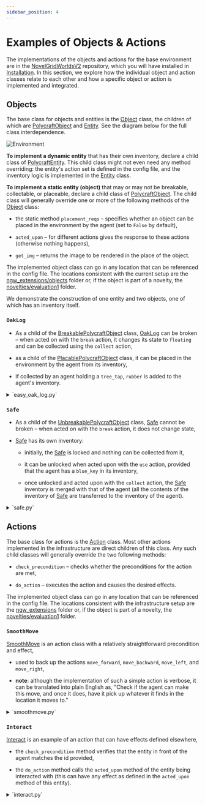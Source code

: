 ```yaml
---
sidebar_position: 4
---
```


# Examples of Objects & Actions

The implementations of the objects and actions for the base environment are in the [NovelGridWorldsV2](https://github.com/tufts-ai-robotics-group/NovelGridWorldsV2) repository, which you will have installed in [Installation](../install.md). In this section, we explore how the individual object and action classes relate to each other and how a specific object or action is implemented and integrated.

## Objects

The base class for objects and entities is the [Object](https://github.com/tufts-ai-robotics-group/NovelGridWorldsV2/blob/main/gym_novel_gridworlds2/object/object.py) class, the children of which are [PolycraftObject](https://github.com/tufts-ai-robotics-group/NovelGridWorldsV2/blob/main/gym_novel_gridworlds2/contrib/polycraft/objects/polycraft_obj.py) and [Entity](https://github.com/tufts-ai-robotics-group/NovelGridWorldsV2/blob/main/gym_novel_gridworlds2/object/entity.py). See the diagram below for the full class interdependence.

![Environment](img/Objects.drawio.png)

**To implement a dynamic entity** that has their own inventory, declare a child class of [PolycraftEntity](https://github.com/tufts-ai-robotics-group/NovelGridWorldsV2/blob/main/gym_novel_gridworlds2/contrib/polycraft/objects/polycraft_entity.py). This child class might not even need any method overriding: the entity's action set is defined in the config file, and the inventory logic is implemented in the [Entity](https://github.com/tufts-ai-robotics-group/NovelGridWorldsV2/blob/main/gym_novel_gridworlds2/object/entity.py) class.

**To implement a static entity (object)** that may or may not be breakable, collectable, or placeable, declare a child class of [PolycraftObject](https://github.com/tufts-ai-robotics-group/NovelGridWorldsV2/blob/main/gym_novel_gridworlds2/contrib/polycraft/objects/polycraft_obj.py). The child class will generally override one or more of the following methods of the [Object](https://github.com/tufts-ai-robotics-group/NovelGridWorldsV2/blob/main/gym_novel_gridworlds2/object/object.py) class:

+ the static method `placement_reqs` – specifies whether an object can be placed in the environment by the agent (set to `False` by default),

+ `acted_upon` – for different actions gives the response to these actions (otherwise nothing happens),

+ `get_img` – returns the image to be rendered in the place of the object.

The implemented object class can go in any location that can be referenced in the config file. The locations consistent with the current setup are the [ngw_extensions/objects](https://github.com/tufts-ai-robotics-group/NovelGym/tree/main/ngw_extensions/objects) folder or, if the object is part of a novelty, the [novelties/evaluation1](https://github.com/tufts-ai-robotics-group/NovelGym/tree/main/novelties/evaluation1) folder.

We demonstrate the construction of one entity and two objects, one of which has an inventory itself.

### `OakLog`

+ As a child of the [BreakablePolycraftObject](https://github.com/tufts-ai-robotics-group/NovelGridWorldsV2/blob/main/gym_novel_gridworlds2/contrib/polycraft/objects/breakable_polycraft_obj.py) class, [OakLog](https://github.com/tufts-ai-robotics-group/NovelGridWorldsV2/blob/main/gym_novel_gridworlds2/contrib/polycraft/objects/easy_oak_log.py) can be broken – when acted on with the `break` action, it changes its state to `floating` and can be collected using the `collect` action,

+ as a child of the [PlacablePolycraftObject](https://github.com/tufts-ai-robotics-group/NovelGridWorldsV2/blob/main/gym_novel_gridworlds2/contrib/polycraft/objects/placable_polycraft_obj.py) class, it can be placed in the environment by the agent from its inventory,

+ if collected by an agent holding a `tree_tap`, `rubber` is added to the agent's inventory.

<details>
<summary>`easy_oak_log.py`</summary>
```python
class OakLog(BreakablePolycraftObject):
    def acted_upon(self, action_name, agent: PolycraftEntity):
        if action_name == "collect":
            if agent.selectedItem == "tree_tap":
                agent.add_to_inventory("rubber", 1)
        super().acted_upon(action_name, agent)
```
</details>

### `Safe`

+ As a child of the [UnbreakablePolycraftObject](https://github.com/tufts-ai-robotics-group/NovelGridWorldsV2/blob/main/gym_novel_gridworlds2/contrib/polycraft/objects/unbreakable_polycraft_obj.py) class, [Safe](https://github.com/tufts-ai-robotics-group/NovelGridWorldsV2/blob/main/gym_novel_gridworlds2/contrib/polycraft/objects/safe.py) cannot be broken – when acted on with the `break` action, it does not change state,

+ [Safe](https://github.com/tufts-ai-robotics-group/NovelGridWorldsV2/blob/main/gym_novel_gridworlds2/contrib/polycraft/objects/safe.py) has its own inventory:

  + initially, the [Safe](https://github.com/tufts-ai-robotics-group/NovelGridWorldsV2/blob/main/gym_novel_gridworlds2/contrib/polycraft/objects/safe.py) is locked and nothing can be collected from it,
  
  + it can be unlocked when acted upon with the `use` action, provided that the agent has a `blue_key` in its inventory,
  
  + once unlocked and acted upon with the `collect` action, the [Safe](https://github.com/tufts-ai-robotics-group/NovelGridWorldsV2/blob/main/gym_novel_gridworlds2/contrib/polycraft/objects/safe.py) inventory is merged with that of the agent (all the contents of the inventory of [Safe](https://github.com/tufts-ai-robotics-group/NovelGridWorldsV2/blob/main/gym_novel_gridworlds2/contrib/polycraft/objects/safe.py) are transferred to the inventory of the agent).

<details>
<summary>`safe.py`</summary>
```python
class Safe(UnbreakablePolycraftObject):
    def __init__(self, type="safe", loc=(0, 0), state="block", inventory=None, **kwargs):
        super().__init__(**kwargs)
        if inventory is None:
            inventory = {"diamond": 18}
        self.type = type
        self.loc = loc  # update such that we update the 3D arr and add the item to it
        self.state = state  # two states: block and floating
        self.isLocked = True
        self.inventory = inventory

    @staticmethod
    def placement_reqs(map_state, loc):
        return True

    def acted_upon(self, action_name, agent):
        if action_name == "break":
            pass  # unbreakable
        elif action_name == "use":
            if "blue_key" in agent.inventory:
                self.isLocked = False
                self.type == "unlocked_safe"
        elif action_name == "collect" and not self.isLocked:
            merge_inventory(agent.inventory, self.inventory)
            self.inventory = {}
```
</details>

### `EntityTrader`

+ As a child of the [PolycraftEntity](https://github.com/tufts-ai-robotics-group/NovelGridWorldsV2/blob/main/gym_novel_gridworlds2/contrib/polycraft/objects/polycraft_entity.py) class, [EntityTrader](https://github.com/tufts-ai-robotics-group/NovelGridWorldsV2/blob/main/gym_novel_gridworlds2/contrib/polycraft/objects/entity_trader.py) has the `print_agent_status`, which allows the printing of its inventory,

+ as a child of the [Entity](https://github.com/tufts-ai-robotics-group/NovelGridWorldsV2/blob/main/gym_novel_gridworlds2/object/entity.py) class, it has the capacity to perform actions and to add objects to its inventory,

+ since this fully characterises the expected behaviour of [EntityTrader](https://github.com/tufts-ai-robotics-group/NovelGridWorldsV2/blob/main/gym_novel_gridworlds2/contrib/polycraft/objects/entity_trader.py), the class requires no more implementation.

<details>
<summary>`entity_trader.py`</summary>
```python
class EntityTrader(PolycraftEntity):
    pass
```
</details>

## Actions

The base class for actions is the [Action](https://github.com/tufts-ai-robotics-group/NovelGridWorldsV2/blob/main/gym_novel_gridworlds2/actions/action.py) class. Most other actions implemented in the infrastructure are direct children of this class. Any such child classes will generally override the two following methods:

+ `check_precondition` – checks whether the preconditions for the action are met,

+ `do_action` – executes the action and causes the desired effects.

The implemented object class can go in any location that can be referenced in the config file. The locations consistent with the infrastructure setup are the [ngw_extensions](https://github.com/tufts-ai-robotics-group/NovelGym/tree/main/ngw_extensions) folder or, if the object is part of a novelty, the [novelties/evaluation1](https://github.com/tufts-ai-robotics-group/NovelGym/tree/main/novelties/evaluation1) folder.

### `SmoothMove`

[SmoothMove](https://github.com/tufts-ai-robotics-group/NovelGridWorldsV2/blob/main/gym_novel_gridworlds2/contrib/polycraft/actions/smoothmove.py) is an action class with a relatively straightforward precondition and effect,

+ used to back up the actions `move_forward`, `move_backward`, `move_left`, and `move_right`,

+ **note**: although the implementation of such a simple action is verbose, it can be translated into plain English as, "Check if the agent can make this move, and once it does, have it pick up whatever it finds in the location it moves to."

<details>
<summary>`smoothmove.py`</summary>
```python
class SmoothMove(Action):
    def __init__(self, direction=None, **kwargs):
        self.direction = direction
        self.vec = (0, 0)
        self.cmd_format = r"\w+ (?P<direction>\w+)"
        super().__init__(**kwargs)
        
    def check_precondition(
        self, agent_entity: Entity, target_type=None, target_object=None
    ):
        """
        Checks preconditions of the smooth_move action:
        1) The new location must not be out of bounds
        2) The new location must not be occupied by another non-floating object
        3) If the new location is occupied by a door, it must be open
        """

        if agent_entity.facing == "NORTH":
            if self.direction_tmp == "W":
                self.vec = (-1, 0)
            elif self.direction_tmp == "X":
                self.vec = (1, 0)
            elif self.direction_tmp == "A":
                self.vec = (0, -1)
            else:
                self.vec = (0, 1)
        elif agent_entity.facing == "EAST":
            if self.direction_tmp == "W":
                self.vec = (0, 1)
            elif self.direction_tmp == "X":
                self.vec = (0, -1)
            elif self.direction_tmp == "A":
                self.vec = (-1, 0)
            else:
                self.vec = (1, 0)
        elif agent_entity.facing == "WEST":
            if self.direction_tmp == "W":
                self.vec = (0, -1)
            elif self.direction_tmp == "X":
                self.vec = (0, 1)
            elif self.direction_tmp == "A":
                self.vec = (1, 0)
            else:
                self.vec = (-1, 0)
        else:
            if self.direction_tmp == "W":
                self.vec = (1, 0)
            elif self.direction_tmp == "X":
                self.vec = (-1, 0)
            elif self.direction_tmp == "A":
                self.vec = (0, 1)
            else:
                self.vec = (0, -1)

        new_loc = np.add(self.vec, agent_entity.loc)
        # check for bounds
        if (new_loc >= 0).all() and (new_loc < self.state._map.shape).all():
            # if it's inside the bounds
            obj = self.state.get_object_at(tuple(new_loc))
            if obj is not None:
                # check if object is floating or not.
                # if floating, still able to pass thru
                # if block, cannot pass thru unless door
                if not hasattr(obj, "state") or obj.state == "block":
                    if not hasattr(obj, "canWalkOver") or obj.canWalkOver == False:
                        return False
            return True
        else:
            # out of the bound
            return False

    def do_action(self, agent_entity, target_type=None, target_object=None, direction=None, **kwargs):
        """
        Checks for precondition, then moves the object to the destination.
        """
        

        if self.direction is None:
            if direction is None:
                direction = "W"
            self.direction_tmp = direction.upper()
        else:
            self.direction_tmp = self.direction

        if self.check_precondition(agent_entity, target_object):
            new_loc = tuple(np.add(self.vec, agent_entity.loc))
            # multiple objects handling
            objs = self.state.get_objects_at(new_loc)
            if len(objs[0]) != 0:
                # iterate through and remove every non-block element
                # at the new location
                i = 0
                while i != len(objs[0]):
                    obj = objs[0][i]
                    if not (
                        getattr(obj, "canWalkOver", False)
                        and obj.state == "block"
                    ):
                        collect_item(self.state, agent_entity, obj, new_loc)
                    else:
                        # not removing the current block, increment current index
                        i += 1
            self.state.update_object_loc(agent_entity.loc, new_loc)
        else:
            raise PreconditionNotMetError()

        return {}
```
</details>

### `Craft`

[Craft](https://github.com/tufts-ai-robotics-group/NovelGridWorldsV2/blob/main/gym_novel_gridworlds2/contrib/polycraft/actions/craft.py) is a class with a slightly more complex precondition and effect,

+ allows the agent to use objects from its inventory to generate new objects,

+ uses the helper class `RecipeSet` to represent the set of recipes available to the agent,

+ also used for the `trade` action,

+ has the capacity of ending the game.

<details>
<summary>`craft.py`</summary>
```python
class Craft(Action):
    def __init__(
        self,
        recipe_set: RecipeSet,
        recipe_name: Optional[str] = None,
        default_step_cost: int = 100,
        **kwargs,
    ):
        self.recipe_set = recipe_set
        self.itemToCraft = recipe_name
        self.cmd_format = r"\w+ 1 ([:\w]+) ([:\w]+) ([:\w]+) ([:\w]+)(?: ([:\w]+) ([:\w]+) ([:\w]+) ([:\w]+) ([:\w]+))?"
        self.default_step_cost = default_step_cost
        self.is_trade = False
        super().__init__(**kwargs)

    def check_precondition(
        self, agent_entity: Entity, target_type=None, target_object=None, recipe=None,
        **kwargs
    ):
        """
        Checks preconditions of the craft action:
        1) The agent must have all of the necessary inputs
        2) The agent must be adjacent to a crafting table if the recipe needs a crafting table
        """
        # legacy support
        if recipe is None:
            if self.itemToCraft is not None:
                recipe = self.recipe_set.get_recipe(self.itemToCraft)
            else:
                recipe = self.recipe_set.get_recipe_by_input(target_object)

        if recipe is None:
            print("available recipes:", self.recipe_set.recipe_index.keys())
            raise PreconditionNotMetError("recipe is wrong.")

        for item, count in recipe.input_dict.items():
            if item == "0":
                # empty slot, skip
                continue
            if item in agent_entity.inventory:
                if count > agent_entity.inventory[item]:
                    raise PreconditionNotMetError(f"Not sufficient {item} in the inventory.")  # not enough of the item
            else:
                raise PreconditionNotMetError(f"Not sufficient {item} in the inventory.")  # one of the inputs isnt in the agents inventory
        if self.is_trade:
            # not craft, skip crafting table check
            return True
        elif len(recipe.input_list) <= 4 or recipe.input_list[4] is None:
            # if input_list is <= 4 items long,
            # which means it does not require crafting table
            return True
        else:
            if self.is_near_target(agent_entity):
                return True
            else:
                raise PreconditionNotMetError("Agent is not near a crafting table.")

    def is_near_target(self, agent_entity):
        # convert the entity facing direction to coords
        direction = (0, 0)
        if agent_entity.facing == "NORTH":
            direction = (-1, 0)
        elif agent_entity.facing == "SOUTH":
            direction = (1, 0)
        elif agent_entity.facing == "EAST":
            direction = (0, 1)
        else:
            direction = (0, -1)

        self.temp_loc = tuple(np.add(agent_entity.loc, direction))
        objs = self.state.get_objects_at(self.temp_loc)
        if len(objs[0]) == 1:
            if objs[0][0].type == "crafting_table":
                return True
            else:
                return False

    def do_action(
        self, agent_entity: Entity, target_type=None, target_object=None, recipe=None, **kwargs
    ):
        
        if recipe is None:
            if self.itemToCraft is not None:
                recipe = self.recipe_set.get_recipe(self.itemToCraft)
            else:
                if "_all_params" in kwargs:
                    input_list = [o for o in kwargs["_all_params"] if o is not None]
                    target_object = [backConversion(o) for o in input_list]
                recipe = self.recipe_set.get_recipe_by_input(target_object)

        
        if not self.check_precondition(agent_entity, 
            target_type=target_type, 
            target_object=target_object, 
            recipe=recipe, 
            **kwargs
        ):
            raise PreconditionNotMetError(
                f"Agent {agent_entity.nickname} cannot craft {self.itemToCraft}."
            )

        for item, count in recipe.input_dict.items():
            if item != "0":
                agent_entity.inventory[item] -= count

        for item, quantity in recipe.output_dict.items():
            if item is not None:
                if item in agent_entity.inventory:
                    agent_entity.inventory[item] += quantity
                else:
                    agent_entity.inventory[item] = quantity

        if self.itemToCraft == "pogo_stick" or "pogo_stick" in recipe.output_dict:
            self.state.set_game_over(True)
        return {}
```
</details>

### `Interact`

[Interact](https://github.com/tufts-ai-robotics-group/NovelGridWorldsV2/blob/main/gym_novel_gridworlds2/contrib/polycraft/actions/interact.py) is an example of an action that can have effects defined elsewhere,

+ the `check_precondition` method verifies that the entity in front of the agent matches the id provided,

+ the `do_action` method calls the `acted_upon` method of the entity being interacted with (this can have any effect as defined in the `acted_upon` method of this entity).

<details>
<summary>`interact.py`</summary>
```python
DIRECTIONS = [
    np.array([0, 1]),
    np.array([0, -1]),
    np.array([1, 0]),
    np.array([-1, 0]),
]

def check_target(agent_entity, state: State, distance_min=1, distance_max=3) -> Tuple[bool, PolycraftEntity]:
    # checks and finds the target entity to interact with.
    agent_room = state.get_room_by_loc(agent_entity.loc)[0] # assumes the first room for easier process
    for distance in range(distance_min, distance_max + 1):
        for direction in DIRECTIONS:
            tgt_loc = direction * distance + agent_entity.loc
            if tgt_loc in agent_room:
                objs = state.get_objects_at(tgt_loc)
                if len(objs[1]) == 1 and hasattr(objs[1][0], "id"):
                    return True, objs[1][0]
    return False, None


class Interact(Action):
    def __init__(self, entity_id=None, **kwargs):
        self.entity_id = entity_id
        self.cmd_format = r"\w+ (?P<entity_id>\w+)"
        super().__init__(**kwargs)

    def check_precondition(
        self,
        agent_entity: Entity,
        target_object: Object = None,
        entity_id=None,
        **kwargs,
    ):
        """
        Checks preconditions of the Interact action:
        1) The agent is facing an entity
        2) The entity shares the id with the arg provided
        """

        # make a 3x3 radius around the agent, determine if the wanted entity is there
        if entity_id is None:
            return False
        entity_id = int(entity_id)

        can_interact, target_entity = check_target(agent_entity, self.state)
        if can_interact and target_entity.id == entity_id:
            return True
        else:
            return False

    def do_action(
        self,
        agent_entity: Entity,
        target_object: Object = None,
        entity_id=None,
        **kwargs,
    ):
        """
        Checks for precondition, then interacts with the entity
        """
        if entity_id is None:
            entity_id = self.entity_id
        
        if not self.check_precondition(
            agent_entity, target_object, entity_id=entity_id
        ):
            obj_type = (
                target_object.type
                if hasattr(target_object, "type")
                else target_object.__class__.__name__
            )
            raise PreconditionNotMetError(
                f'Agent "{agent_entity.nickname}" cannot interact with {entity_id}.'
            )

        _, target_object = check_target(agent_entity, self.state) #TODO optimize called twice
        target_object.acted_upon("interact", agent_entity)
        return {}
```
</details>
